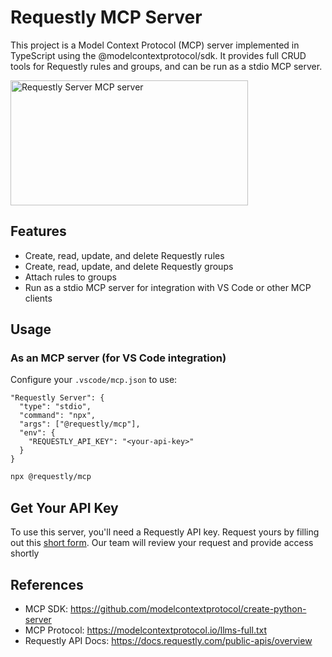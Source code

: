 # Requestly MCP Server

This project is a Model Context Protocol (MCP) server implemented in TypeScript using the @modelcontextprotocol/sdk. It provides full CRUD tools for Requestly rules and groups, and can be run as a stdio MCP server.

<a href="https://glama.ai/mcp/servers/@requestly/mcp">
  <img width="380" height="200" src="https://glama.ai/mcp/servers/@requestly/mcp/badge" alt="Requestly Server MCP server" />
</a>

## Features
- Create, read, update, and delete Requestly rules
- Create, read, update, and delete Requestly groups
- Attach rules to groups
- Run as a stdio MCP server for integration with VS Code or other MCP clients


## Usage

### As an MCP server (for VS Code integration)
Configure your `.vscode/mcp.json` to use:

```jsonc
"Requestly Server": {
  "type": "stdio",
  "command": "npx",
  "args": ["@requestly/mcp"],
  "env": {
    "REQUESTLY_API_KEY": "<your-api-key>"
  }
}
```

```sh
npx @requestly/mcp
```

## Get Your API Key
To use this server, you'll need a Requestly API key.
Request yours by filling out this [short form](https://app.formbricks.com/s/clryn62s316gjdeho9j03t7oa).
Our team will review your request and provide access shortly

## References
- MCP SDK: https://github.com/modelcontextprotocol/create-python-server
- MCP Protocol: https://modelcontextprotocol.io/llms-full.txt
- Requestly API Docs: https://docs.requestly.com/public-apis/overview